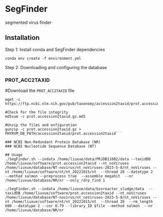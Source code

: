 # SegFinder
segmented virus finder

## Installation
Step 1: Install conda and SegFinder dependencies

```conda env create -f environment.yml```

Step 2: Downloading and configuring the database

### PROT_ACC2TAXID
#Download the `PROT_ACC2TAXID` file
```wget -c https://ftp.ncbi.nlm.nih.gov/pub/taxonomy/accession2taxid/prot.accession2taxid.gz
wget -c https://ftp.ncbi.nlm.nih.gov/pub/taxonomy/accession2taxid/prot.accession2taxid.gz.md5

#Check for the file integrity
md5sum -c prot.accession2taxid.gz.md5

#Unzip the files and onfiguration
gunzip -c prot.accession2taxid.gz > PHYRVM_DB_PATH/accession2taxid/prot.accession2taxid```

### NCBI Non-Redundant Protein Database (NR)
### NCBI Nucleotide Sequence Database (NT)

## Usage
./SegFinder.sh --indata /home/liuxue/data/PRJDB11882/data --taxidDB /home/liuxue/software/prot.accession2taxid --nt_noViruses /home/liuxue/database/NT-novirus/nt_noViruses-2023-5-8/nt_noViruses --nt /home/liuxue/software/nt/nt_20221015/nt  --thread 20 --datatype 2  --method salmon --preprocess true  --assemble megahit  --nr /home/liuxue/database/NR/nr --only_rdrp_find 1

./SegFinder.sh --indata /home/liuxue/data/bioreactor_sludge/data  --taxidDB /home/liuxue/software/prot.accession2taxid --nt_noViruses /home/liuxue/database/NT-novirus/nt_noViruses-2023-5-8/nt_noViruses --nt /home/liuxue/software/nt/nt_20221015/nt  --thread 20  --rm_length 600 --datatype 2 --cor 0.79 --library_ID $file --method salmon  --nr /home/liuxue/database/NR/nr 
